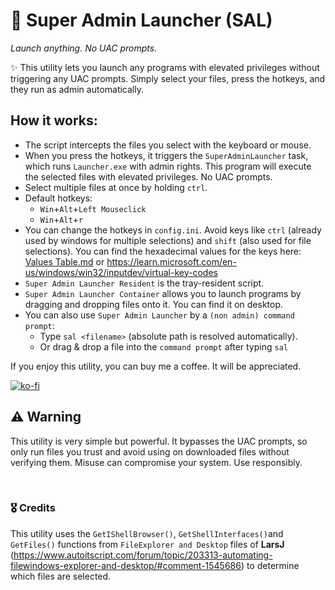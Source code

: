 # 🚀 Super Admin Launcher (SAL)
*Launch anything. No UAC prompts.*

✨ This utility lets you launch any programs with elevated privileges without triggering any UAC prompts.
Simply select your files, press the hotkeys, and they run as admin automatically.

## How it works:
- The script intercepts the files you select with the keyboard or mouse.
- When you press the hotkeys, it triggers the `SuperAdminLauncher` task, which runs `Launcher.exe` with admin rights. This program will execute the selected files with elevated privileges. No UAC prompts.
- Select multiple files at once by holding `ctrl`.
- Default hotkeys:
  - `Win`+`Alt`+`Left Mouseclick`
  - `Win`+`Alt`+`r` 
- You can change the hotkeys in `config.ini`. Avoid keys like `ctrl` (already used by windows for multiple selections) and `shift` (also used for file selections).
 You can find the hexadecimal values for the keys here: [Values Table.md](./Values%20Table.md) or https://learn.microsoft.com/en-us/windows/win32/inputdev/virtual-key-codes
- `Super Admin Launcher Resident` is the tray-resident script.
- `Super Admin Launcher Container` allows you to launch programs by dragging and dropping files onto it. You can find it on desktop.
- You can also use `Super Admin Launcher` by a `(non admin) command prompt`:
  - Type `sal <filename>` (absolute path is resolved automatically).
  - Or drag & drop a file into the `command prompt` after typing `sal`

If you enjoy this utility, you can buy me a coffee. It will be appreciated. 

  [![ko-fi](https://ko-fi.com/img/githubbutton_sm.svg)](https://ko-fi.com/roobp)  




## ⚠️ Warning
This utility is very simple but powerful. It bypasses the UAC prompts, so only run files you trust and avoid using on downloaded files without verifying them. Misuse can compromise your system. Use responsibly.

<br>

### 🎖️ Credits
This utility uses the `GetIShellBrowser()`, `GetShellInterfaces()`and `GetFiles()` functions from `FileExplorer and Desktop` files of **LarsJ** (https://www.autoitscript.com/forum/topic/203313-automating-filewindows-explorer-and-desktop/#comment-1545686) to determine which files are selected.
